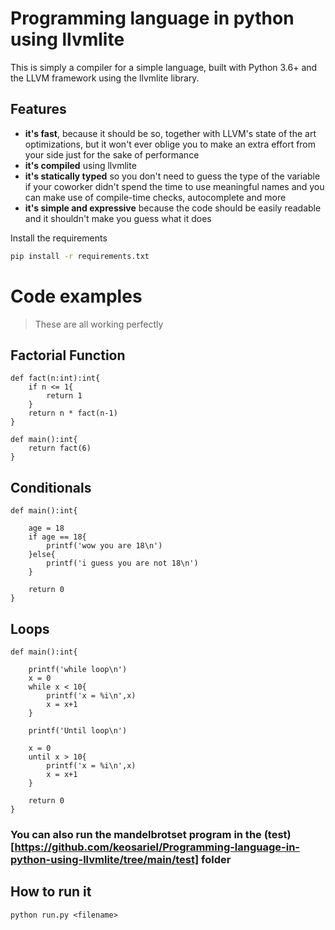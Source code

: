 # Programming language in python using llvmlite


 This is simply a compiler for a simple language, built with Python 3.6+ and the LLVM framework using the llvmlite library.
 
 ## Features
- **it's fast**, because it should be so, together with LLVM's state of the art optimizations, but it won't ever oblige you to make an extra effort from your side just for the sake of performance
- **it's compiled** using llvmlite
- **it's statically typed** so you don't need to guess the type of the variable if your coworker didn't spend the time to use meaningful names and you can make use of compile-time checks, autocomplete and more
- **it's simple and expressive** because the code should be easily readable and it shouldn't make you guess what it does

Install the requirements
```bash
pip install -r requirements.txt
```

# Code examples

> These are all working perfectly

## Factorial Function

```
def fact(n:int):int{
    if n <= 1{
        return 1
    }
    return n * fact(n-1)
}

def main():int{
    return fact(6)
}
```

## Conditionals

```
def main():int{

    age = 18
    if age == 18{
        printf('wow you are 18\n')
    }else{
        printf('i guess you are not 18\n')
    }

    return 0
}
```

## Loops

```
def main():int{

    printf('while loop\n')
    x = 0
    while x < 10{
        printf('x = %i\n',x)
        x = x+1
    }

    printf('Until loop\n')

    x = 0
    until x > 10{
        printf('x = %i\n',x)
        x = x+1
    }

    return 0
}
```
### You can also run the mandelbrotset program in the (test)[https://github.com/keosariel/Programming-language-in-python-using-llvmlite/tree/main/test] folder

## How to run it

```
python run.py <filename>
```

